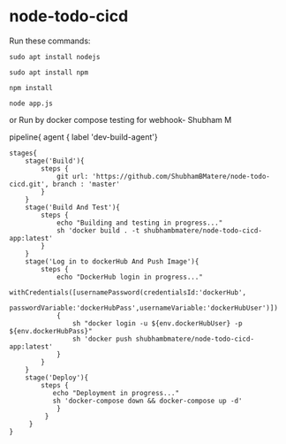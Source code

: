 # node-todo-cicd

Run these commands:


`sudo apt install nodejs`


`sudo apt install npm`


`npm install`

`node app.js`

or Run by docker compose
testing for webhook- Shubham M

pipeline{
    agent { label  'dev-build-agent'}
    
    stages{
        stage('Build'){
            steps {
                git url: 'https://github.com/ShubhamBMatere/node-todo-cicd.git', branch : 'master'
            }
        }
        stage('Build And Test'){
            steps {
                echo "Building and testing in progress..."
                sh 'docker build . -t shubhambmatere/node-todo-cicd-app:latest'
            }
        }
        stage('Log in to dockerHub And Push Image'){
            steps {
                echo "DockerHub login in progress..."
                withCredentials([usernamePassword(credentialsId:'dockerHub',
                passwordVariable:'dockerHubPass',usernameVariable:'dockerHubUser')])
                {
                    sh "docker login -u ${env.dockerHubUser} -p ${env.dockerHubPass}"
                    sh 'docker push shubhambmatere/node-todo-cicd-app:latest'
                }
            }
        }
        stage('Deploy'){
            steps {
               echo "Deployment in progress..."
               sh 'docker-compose down && docker-compose up -d'
                }
             }
         }
    }
